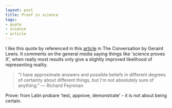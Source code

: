 ```yaml
---
layout: post
title: Proof in science
tags:
- quote
- science
- article
---
```


I like this quote by referenced in this [article](https://theconversation.com/wheres-the-proof-in-science-there-is-none-30570) in The Conversation by Geraint Lewis. It comments on the general media saying things like 'science proves X', when really most results only give a slightly improved likelihood of representing reality.

> "I have approximate answers and possible beliefs in different degrees of certainty about different things, but I'm not absolutely sure of anything." — Richard Feynman

Prove: from Latin probare 'test, approve, demonstrate' - it is not about being certain.



